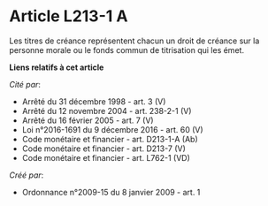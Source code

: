 # Article L213-1 A

Les titres de créance représentent chacun un droit de créance sur la personne morale ou le fonds commun de titrisation qui
les émet.

**Liens relatifs à cet article**

_Cité par_:

  - Arrêté du 31 décembre 1998 - art. 3 (V)
  - Arrêté du 12 novembre 2004 - art. 238-2-1 (V)
  - Arrêté du 16 février 2005 - art. 7 (V)
  - Loi n°2016-1691 du 9 décembre 2016 - art. 60 (V)
  - Code monétaire et financier - art. D213-1-A (Ab)
  - Code monétaire et financier - art. D213-7 (V)
  - Code monétaire et financier - art. L762-1 (VD)

_Créé par_:

  - Ordonnance n°2009-15 du 8 janvier 2009 - art. 1
